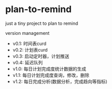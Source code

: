 # plan-to-remind

just a tiny project to plan to remind

version management

- v0.1: 时间表curd
- v0.2: 计划表curd
- v0.3: 启动定时器，计划推送
- v0.4: 延迟队列
- v1.0: 每日计划完成度统计数据的生成
- v1.1: 每日计划完成度查询，修改，删除
- v1.2: 每日完成分析(数据分析，完成趋向等指标)